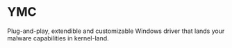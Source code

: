 # YMC
Plug-and-play, extendible and customizable Windows driver that lands your malware capabilities in kernel-land.
